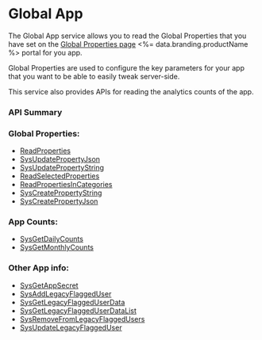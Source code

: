 # Global App




The Global App service allows you to read the Global Properties that you have set on the
[Global Properties page](https://portal.braincloudservers.com/admin/dashboard#/development/global-properties) <%= data.branding.productName %> portal for you app.

Global Properties are used to configure the key parameters for your app that you want to be able to easily tweak server-side.

This service also provides APIs for reading the analytics counts of the app.

### API Summary

### Global Properties:

* [ReadProperties](/api/capi/globalapp/readproperties)
* [SysUpdatePropertyJson](/api/capi/globalapp/sysupdatepropertyjson)
* [SysUpdatePropertyString](/api/capi/globalapp/sysupdatepropertystring)
* [ReadSelectedProperties](/api/capi/globalapp/readselectedproperties)
* [ReadPropertiesInCategories](/api/capi/globalapp/readpropertiesincategories)
* [SysCreatePropertyString](/api/capi/globalapp/syscreatepropertystring)
* [SysCreatePropertyJson](/api/capi/globalapp/syscreatepropertyjson)

### App Counts:

* [SysGetDailyCounts](/api/capi/globalapp/sysgetdailycounts)
* [SysGetMonthlyCounts](/api/capi/globalapp/sysgetmonthlycounts)


### Other App info:

* [SysGetAppSecret](/api/capi/globalapp/sysgetappsecret)
* [SysAddLegacyFlaggedUser](/api/capi/globalapp/sysaddlegacyflaggeduser)
* [SysGetLegacyFlaggedUserData](/api/capi/globalapp/sysgetlegacyflaggeduserdata)
* [SysGetLegacyFlaggedUserDataList](/api/capi/globalapp/sysgetlegacyflaggeduserdatalist)
* [SysRemoveFromLegacyFlaggedUsers](/api/capi/globalapp/sysremovefromlegacyflaggedusers)
* [SysUpdateLegacyFlaggedUser](/api/capi/globalapp/sysupdatelegacyflaggeduser)

<DocCardList />